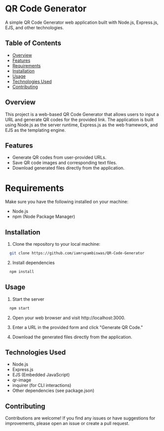 
# QR Code Generator

A simple QR Code Generator web application built with Node.js, Express.js, EJS, and other technologies.


## Table of Contents

- [Overview](https://github.com/iamrupambiswas/QR-Code-Generator?tab=readme-ov-file#overview)
- [Features](https://github.com/iamrupambiswas/QR-Code-Generator?tab=readme-ov-file#features)
- [Requirements](https://github.com/iamrupambiswas/QR-Code-Generator?tab=readme-ov-file#requirements)
- [Installation](https://github.com/iamrupambiswas/QR-Code-Generator?tab=readme-ov-file#installation)
- [Usage](https://github.com/iamrupambiswas/QR-Code-Generator?tab=readme-ov-file#usage)
- [Technologies Used](https://github.com/iamrupambiswas/QR-Code-Generator?tab=readme-ov-file#technologies-used)
- [Contributing](https://github.com/iamrupambiswas/QR-Code-Generator?tab=readme-ov-file#contributing)
## Overview

This project is a web-based QR Code Generator that allows users to input a URL and generate QR codes for the provided link. The application is built using Node.js as the server runtime, Express.js as the web framework, and EJS as the templating engine.
## Features

- Generate QR codes from user-provided URLs.
- Save QR code images and corresponding text files.
- Download generated files directly from the application.


# Requirements

Make sure you have the following installed on your machine:
- Node.js
- npm (Node Package Manager)


## Installation

1. Clone the repository to your local machine:

```bash
  git clone https://github.com/iamrupambiswas/QR-Code-Generator
```

2. Install dependencies

```bash
  npm install
```
    
## Usage

1. Start the server

```bash
  npm start
```

2. Open your web browser and visit http://localhost:3000.

3. Enter a URL in the provided form and click "Generate QR Code."

4. Download the generated files directly from the application.
## Technologies Used

- Node.js
- Express.js
- EJS (Embedded JavaScript)
- qr-image
- inquirer (for CLI interactions)
- Other dependencies (see package.json)
## Contributing

Contributions are welcome! If you find any issues or have suggestions for improvements, please open an issue or create a pull request.